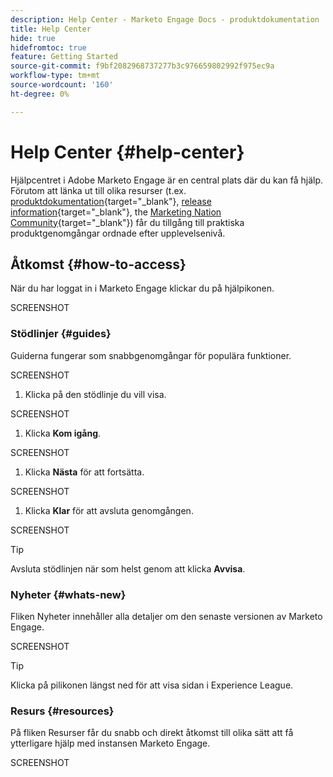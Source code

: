```yaml
---
description: Help Center - Marketo Engage Docs - produktdokumentation
title: Help Center
hide: true
hidefromtoc: true
feature: Getting Started
source-git-commit: f9bf2082968737277b3c976659802992f975ec9a
workflow-type: tm+mt
source-wordcount: '160'
ht-degree: 0%

---
```


# Help Center {#help-center}

Hjälpcentret i Adobe Marketo Engage är en central plats där du kan få hjälp. Förutom att länka ut till olika resurser (t.ex. [produktdokumentation](/help/marketo/home.md){target="_blank"}, [release information](/help/marketo/release-notes/current.md){target="_blank"}, the [Marketing Nation Community](https://nation.marketo.com/){target="_blank"}) får du tillgång till praktiska produktgenomgångar ordnade efter upplevelsenivå.

## Åtkomst {#how-to-access}

När du har loggat in i Marketo Engage klickar du på hjälpikonen.

SCREENSHOT

### Stödlinjer {#guides}

Guiderna fungerar som snabbgenomgångar för populära funktioner.

SCREENSHOT

1. Klicka på den stödlinje du vill visa.

SCREENSHOT

1. Klicka **Kom igång**.

SCREENSHOT

1. Klicka **Nästa** för att fortsätta.

SCREENSHOT

1. Klicka **Klar** för att avsluta genomgången.

SCREENSHOT

>[!TIP]
>
>Avsluta stödlinjen när som helst genom att klicka **Avvisa**.

### Nyheter {#whats-new}

Fliken Nyheter innehåller alla detaljer om den senaste versionen av Marketo Engage.

SCREENSHOT

>[!TIP]
>
>Klicka på pilikonen längst ned för att visa sidan i Experience League.

### Resurs {#resources}

På fliken Resurser får du snabb och direkt åtkomst till olika sätt att få ytterligare hjälp med instansen Marketo Engage.

SCREENSHOT

